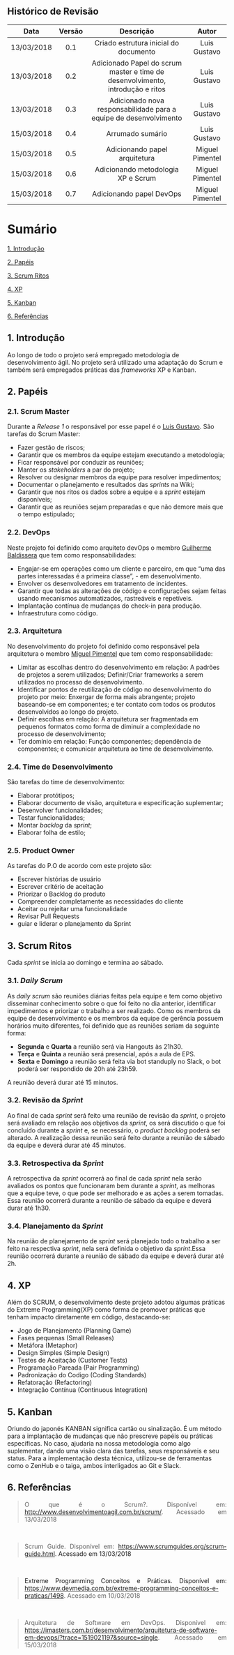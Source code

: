 ## Histórico de Revisão

| Data | Versão | Descrição | Autor |
|:----:|:------:|:---------:|:-----:|
| 13/03/2018 | 0.1 | Criado estrutura inicial do documento  | Luis Gustavo |
| 13/03/2018 | 0.2 |  Adicionado Papel do scrum master e time de desenvolvimento, introdução e ritos | Luis Gustavo |
| 13/03/2018 | 0.3 |  Adicionado nova responsabilidade para a equipe de desenvolvimento | Luis Gustavo |
| 15/03/2018 | 0.4 |  Arrumado sumário | Luis Gustavo |
| 15/03/2018 | 0.5 |  Adicionando papel arquitetura| Miguel Pimentel |
| 15/03/2018 | 0.6 |  Adicionando metodologia XP e Scrum| Miguel Pimentel |
| 15/03/2018 | 0.7 |  Adicionando papel DevOps| Miguel Pimentel |



# Sumário

[1. Introdução](#1-introdução)

[2. Papéis](#2-papéis)

[3. Scrum Ritos](#3-ritos)

[4. XP](#4-xp)

[5. Kanban](#5-kanban)

[6. Referências](#6-referências)

## 1. Introdução
Ao longo de todo o projeto será empregado metodologia de desenvolvimento ágil. No projeto será utilizado uma adaptação do Scrum e também será empregados práticas das *frameworks* XP e Kanban.

## 2. Papéis

### 2.1. Scrum Master
Durante a *Release 1* o responsável por esse papel é o [Luis Gustavo](https://github.com/luis-gustavo). São tarefas do Scrum Master:

- Fazer gestão de riscos;
- Garantir que os membros da equipe estejam executando a metodologia;
- Ficar responsável por conduzir as reuniões;
- Manter os *stakeholders* a par do projeto;
- Resolver ou designar membros da equipe para resolver impedimentos;
- Documentar o planejamento e resultados das *sprints* na Wiki;
- Garantir que nos ritos os dados sobre a equipe e a *sprint* estejam disponíveis;
- Garantir que as reuniões sejam preparadas e que não demore mais que o tempo estipulado;

### 2.2. DevOps

Neste projeto foi definido como arquiteto devOps o membro [Guilherme Baldissera](https://github.com/guibaldissera) que tem como responsabilidades:

- Engajar-se em operações como um cliente e parceiro, em que “uma das partes interessadas é a primeira classe”, - em desenvolvimento.
- Envolver os desenvolvedores em tratamento de incidentes. 
- Garantir que todas as alterações de código e configurações sejam feitas usando mecanismos automatizados, rastreáveis ​​e repetíveis.
- Implantação contínua de mudanças do check-in para produção.
- Infraestrutura como código.

### 2.3. Arquitetura
No desenvolvimento do projeto foi definido como responsável pela arquitetura o membro [Miguel Pimentel](https://github.com/miguelpimentel) que tem como responsabilidade:

- Limitar as escolhas dentro do desenvolvimento em relação: A padrões de projetos a serem utilizados; Definir/Criar frameworks a serem utilizados no processo de desenvolvimento.
- Identificar pontos de reutilização de código no desenvolvimento do projeto por meio: Enxergar de forma mais abrangente; projeto baseando-se em componentes; e ter contato com todos os produtos desenvolvidos ao longo do projeto.
- Definir escolhas em relação: A arquitetura ser fragmentada em pequenos formatos como forma de diminuir a complexidade no processo de desenvolvimento;
- Ter domínio em relação: Função componentes; dependência de componentes; e comunicar arquitetura ao time de desenvolvimento.

### 2.4. Time de Desenvolvimento
São tarefas do time de desenvolvimento:

- Elaborar protótipos;
- Elaborar documento de visão, arquitetura e especificação suplementar;
- Desenvolver funcionalidades;
- Testar funcionalidades;
- Montar *backlog* da *sprint*;
- Elaborar folha de estilo;

### 2.5. Product Owner
As tarefas do P.O de acordo com este projeto são:

- Escrever histórias de usuário
- Escrever critério de aceitação
- Priorizar o Backlog do produto
- Compreender completamente as necessidades do cliente  
- Aceitar ou rejeitar uma funcionalidade
- Revisar Pull Requests
- guiar e liderar o planejamento da Sprint

## 3. Scrum Ritos
Cada *sprint* se inicia ao domingo e termina ao sábado.

### 3.1. *Daily Scrum*
As *daily scrum* são reuniões diárias feitas pela equipe e tem como objetivo disseminar conhecimento sobre o que foi feito no dia anterior, identificar impedimentos e priorizar o trabalho a ser realizado. Como os membros da equipe de desenvolvimento e os membros da equipe de gerência possuem horários muito diferentes, foi definido que as reuniões seriam da seguinte forma:

- **Segunda** e **Quarta** a reunião será via Hangouts às 21h30.
- **Terça** e **Quinta** a reunião será presencial, após a aula de EPS.
- **Sexta** e **Domingo** a reunião será feita via bot standuply no Slack, o bot poderá ser respondido de 20h até 23h59.

A reunião deverá durar até 15 minutos.

### 3.2. Revisão da *Sprint*
Ao final de cada *sprint* será feito uma reunião de revisão da *sprint*, o projeto será avaliado em relação aos objetivos da *sprint*, os será discutido o que foi concluído durante a *sprint* e, se necessário, o *product backlog* poderá ser alterado. A realização dessa reunião será feito durante a reunião de sábado da equipe e deverá durar até 45 minutos.

### 3.3. Retrospectiva da *Sprint*
A retrospectiva da *sprint* ocorrerá ao final de cada *sprint* nela serão avaliados os pontos que funcionaram bem durante a *sprint*, as melhoras que a equipe teve, o que pode ser melhorado e as ações a serem tomadas. Essa reunião ocorrerá durante a reunião de sábado da equipe e deverá durar até 1h30.

### 3.4. Planejamento da *Sprint*
Na reunião de planejamento de *sprint* será planejado todo o trabalho a ser feito na respectiva *sprint*, nela será definida o objetivo da *sprint*.Essa reunião ocorrerá durante a reunião de sábado da equipe e deverá durar até 2h.

## 4. XP

Além do SCRUM, o desenvolvimento deste projeto adotou algumas práticas do Extreme Programming(XP) como forma de promover práticas que tenham impacto diretamente em código, destacando-se:

- Jogo de Planejamento (Planning Game)
- Fases pequenas (Small Releases)
- Metáfora (Metaphor)
- Design Simples (Simple Design)
- Testes de Aceitação (Customer Tests)
- Programação Pareada (Pair Programming)
- Padronização do Codigo (Coding Standards)
- Refatoração (Refactoring)
- Integração Contínua (Continuous Integration)

## 5. Kanban

Oriundo do japonés KANBAN significa cartão ou sinalização. É um método para a implantação de mudanças que não prescreve papéis ou práticas específicas. No caso, ajudaria na nossa metodologia como algo suplementar, dando uma visão clara das tarefas, seus responsáveis e seu status. Para a implementação desta técnica, utilizou-se de ferramentas como o ZenHub e o taiga, ambos interligados ao Git e Slack.

## 6. Referências

><p align="justify">O que é o Scrum?. Disponível em: <a href="http://www.desenvolvimentoagil.com.br/scrum/">http://www.desenvolvimentoagil.com.br/scrum/</a>. Acessado em 13/03/2018</p>

<br/>

><p align="justify">Scrum Guide. Disponível em: <a href="https://www.scrumguides.org/scrum-guide.html">https://www.scrumguides.org/scrum-guide.html<a>. Acessado em 13/03/2018</p>

<br/>

><p align="justify">Extreme Programming Conceitos e Práticas. Disponível em: <a href="https://www.devmedia.com.br/extreme-programming-conceitos-e-praticas/1498">https://www.devmedia.com.br/extreme-programming-conceitos-e-praticas/1498</a>. Acessado em 10/03/2018</p>

<br/>

><p align="justify"> Arquitetura de Software em DevOps. Disponível em: <a href="https://imasters.com.br/desenvolvimento/arquitetura-de-software-em-devops/?trace=1519021197&source=single">https://imasters.com.br/desenvolvimento/arquitetura-de-software-em-devops/?trace=1519021197&source=single</a>. Acessado em 15/03/2018</p>
